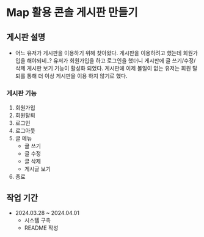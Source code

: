 # Map 활용 콘솔 게시판 만들기

## 게시판 설명
* 어느 유저가 게시판을 이용하기 위해 찾아왔다. 게시판을 이용하려고 했는데 회원가입을 해야되네..? 유저가 회원가입을 하고 로그인을 했더니 게시판에 글 쓰기/수정/삭제 게시판 보기 기능이 활성화 되었다. 게시판에 이제 볼일이 없는 유저는 회원 탈퇴를 통해 더 이상 게시판을 이용 하지 않기로 했다.

### 게시판 기능
1. 회원가입
2. 회원탈퇴
3. 로그인
4. 로그아웃
5. 글 메뉴
    * 글 쓰기
    * 글 수정
    * 글 삭제
    * 게시글 보기 
6. 종료

## 작업 기간
* 2024.03.28 ~ 2024.04.01
  * 시스템 구촉
  * README 작성
